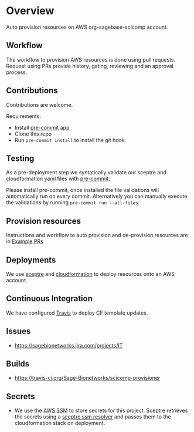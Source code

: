 # Overview
Auto provision resources on AWS org-sagebase-scicomp account.

## Workflow
The workflow to provision AWS resources is done using pull requests.
Request using PRs provide history, gating, reviewing and an approval
process.

## Contributions
Contributions are welcome.

Requirements:
* Install [pre-commit](https://pre-commit.com/#install) app
* Clone this repo
* Run `pre-commit install` to install the git hook.

## Testing
As a pre-deployment step we syntatically validate our sceptre and
cloudformation yaml files with [pre-commit](https://pre-commit.com).

Please install pre-commit, once installed the file validations will
automatically run on every commit.  Alternatively you can manually
execute the validations by running `pre-commit run --all-files`.

## Provision resources
Instructions and workflow to auto provision and de-provision resources are
in [Example PRs](https://github.com/Sage-Bionetworks/scicomp-provisioner/pulls?utf8=%E2%9C%93&q=is%3Apr+is%3Aopen+%22Example+PR%22)

## Deployments
We use [sceptre](https://sceptre.github.io/) and [cloudformation](https://aws.amazon.com/cloudformation/)
to deploy resources onto an AWS account.

## Continuous Integration
We have configured [Travis](https://travis-ci.org) to deploy CF template updates.

## Issues
* https://sagebionetworks.jira.com/projects/IT

## Builds
* https://travis-ci.org/Sage-Bionetworks/scicomp-provisioner

## Secrets
* We use the [AWS SSM](https://docs.aws.amazon.com/systems-manager/latest/userguide/systems-manager-paramstore.html)
to store secrets for this project.  Sceptre retrieves the secrets using
a [sceptre ssm resolver](https://github.com/cloudreach/sceptre/tree/v1/contrib/ssm-resolver)
and passes them to the cloudformation stack on deployment.

